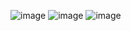 ![image](https://github.com/githubwwj/AppUpgrade/demo_images/background_download.png)
![image](https://github.com/githubwwj/AppUpgrade/下载界面.png)
![image](https://github.com/githubwwj/AppUpgrade/是否安装下载好的安装包.png)